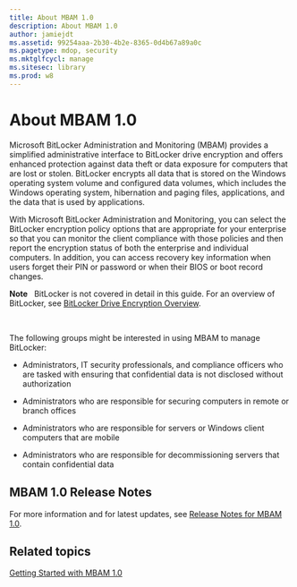 ```yaml
---
title: About MBAM 1.0
description: About MBAM 1.0
author: jamiejdt
ms.assetid: 99254aaa-2b30-4b2e-8365-0d4b67a89a0c
ms.pagetype: mdop, security
ms.mktglfcycl: manage
ms.sitesec: library
ms.prod: w8
---
```



# About MBAM 1.0


Microsoft BitLocker Administration and Monitoring (MBAM) provides a simplified administrative interface to BitLocker drive encryption and offers enhanced protection against data theft or data exposure for computers that are lost or stolen. BitLocker encrypts all data that is stored on the Windows operating system volume and configured data volumes, which includes the Windows operating system, hibernation and paging files, applications, and the data that is used by applications.

With Microsoft BitLocker Administration and Monitoring, you can select the BitLocker encryption policy options that are appropriate for your enterprise so that you can monitor the client compliance with those policies and then report the encryption status of both the enterprise and individual computers. In addition, you can access recovery key information when users forget their PIN or password or when their BIOS or boot record changes.

**Note**  
BitLocker is not covered in detail in this guide. For an overview of BitLocker, see [BitLocker Drive Encryption Overview](https://go.microsoft.com/fwlink/p/?LinkId=225013).

 

The following groups might be interested in using MBAM to manage BitLocker:

-   Administrators, IT security professionals, and compliance officers who are tasked with ensuring that confidential data is not disclosed without authorization

-   Administrators who are responsible for securing computers in remote or branch offices

-   Administrators who are responsible for servers or Windows client computers that are mobile

-   Administrators who are responsible for decommissioning servers that contain confidential data

## MBAM 1.0 Release Notes


For more information and for latest updates, see [Release Notes for MBAM 1.0](release-notes-for-mbam-10.md).

## Related topics


[Getting Started with MBAM 1.0](getting-started-with-mbam-10.md)

 

 





